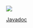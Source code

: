 [![](https://jitpack.io/v/munix/AndroidUtilities.svg)](https://jitpack.io/#munix/AndroidUtilities)


[Javadoc](munix.github.io/AndroidUtilities)
